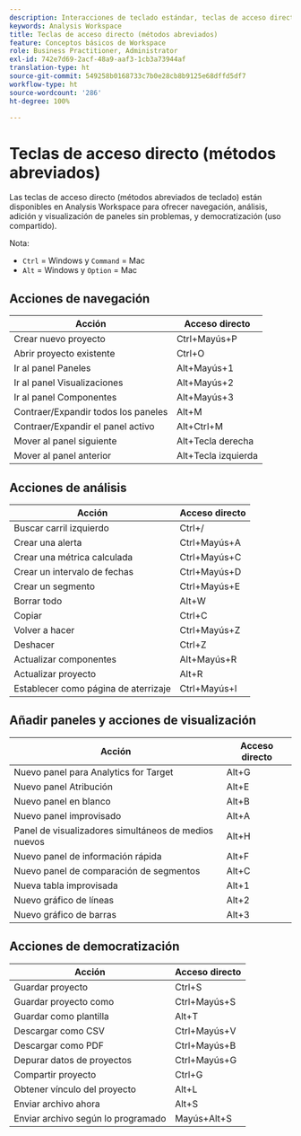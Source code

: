 ```yaml
---
description: Interacciones de teclado estándar, teclas de acceso directo y comportamientos de apuntar y hacer clic disponibles en Analysis Workspace.
keywords: Analysis Workspace
title: Teclas de acceso directo (métodos abreviados)
feature: Conceptos básicos de Workspace
role: Business Practitioner, Administrator
exl-id: 742e7d69-2acf-48a9-aaf3-1cb3a73944af
translation-type: ht
source-git-commit: 549258b0168733c7b0e28cb8b9125e68dffd5df7
workflow-type: ht
source-wordcount: '286'
ht-degree: 100%

---
```


# Teclas de acceso directo (métodos abreviados)

Las teclas de acceso directo (métodos abreviados de teclado) están disponibles en Analysis Workspace para ofrecer navegación, análisis, adición y visualización de paneles sin problemas, y democratización (uso compartido).

Nota:
* `Ctrl` = Windows y `Command` = Mac
* `Alt` = Windows y `Option` = Mac

## Acciones de navegación

| Acción | Acceso directo |
| --- | --- |
| Crear nuevo proyecto | Ctrl+Mayús+P |
| Abrir proyecto existente | Ctrl+O |
| Ir al panel Paneles | Alt+Mayús+1 |
| Ir al panel Visualizaciones | Alt+Mayús+2 |
| Ir al panel Componentes | Alt+Mayús+3 |
| Contraer/Expandir todos los paneles | Alt+M |
| Contraer/Expandir el panel activo | Alt+Ctrl+M |
| Mover al panel siguiente | Alt+Tecla derecha |
| Mover al panel anterior | Alt+Tecla izquierda |

## Acciones de análisis

| Acción | Acceso directo |
| --- | --- |
| Buscar carril izquierdo | Ctrl+/ |
| Crear una alerta | Ctrl+Mayús+A |
| Crear una métrica calculada | Ctrl+Mayús+C |
| Crear un intervalo de fechas | Ctrl+Mayús+D |
| Crear un segmento | Ctrl+Mayús+E |
| Borrar todo | Alt+W |
| Copiar | Ctrl+C |
| Volver a hacer | Ctrl+Mayús+Z |
| Deshacer | Ctrl+Z |
| Actualizar componentes | Alt+Mayús+R |
| Actualizar proyecto | Alt+R |
| Establecer como página de aterrizaje | Ctrl+Mayús+l |

## Añadir paneles y acciones de visualización

| Acción | Acceso directo |
| ---|---|
| Nuevo panel para Analytics for Target | Alt+G |
| Nuevo panel Atribución | Alt+E |
| Nuevo panel en blanco | Alt+B |
| Nuevo panel improvisado | Alt+A |
| Panel de visualizadores simultáneos de medios nuevos | Alt+H |
| Nuevo panel de información rápida | Alt+F |
| Nuevo panel de comparación de segmentos | Alt+C |
| Nueva tabla improvisada | Alt+1 |
| Nuevo gráfico de líneas | Alt+2 |
| Nuevo gráfico de barras | Alt+3 |

## Acciones de democratización

| Acción | Acceso directo |
| --- | --- |
| Guardar proyecto | Ctrl+S |
| Guardar proyecto como | Ctrl+Mayús+S |
| Guardar como plantilla | Alt+T |
| Descargar como CSV | Ctrl+Mayús+V |
| Descargar como PDF | Ctrl+Mayús+B |
| Depurar datos de proyectos | Ctrl+Mayús+G |
| Compartir proyecto | Ctrl+G |
| Obtener vínculo del proyecto | Alt+L |
| Enviar archivo ahora | Alt+S |
| Enviar archivo según lo programado | Mayús+Alt+S |
